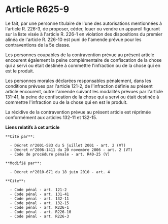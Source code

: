 # Article R625-9

Le fait, par une personne titulaire de l'une des autorisations mentionnées à l'article R. 226-3, de proposer, céder, louer ou
vendre un appareil figurant sur la liste visée à l'article R. 226-1 en violation des dispositions du premier alinéa de
l'article R. 226-10 est puni de l'amende prévue pour les contraventions de la 5e classe. 

Les personnes coupables de la contravention prévue au présent article encourent également la peine complémentaire de
confiscation de la chose qui a servi ou était destinée à commettre l'infraction ou de la chose qui en est le produit. 

Les personnes morales déclarées responsables pénalement, dans les conditions prévues par l'article 121-2, de l'infraction
définie au présent article encourent, outre l'amende suivant les modalités prévues par l'article 131-41, la peine de
confiscation de la chose qui a servi ou était destinée à commettre l'infraction ou de la chose qui en est le produit. 

La récidive de la contravention prévue au présent article est réprimée conformément aux articles 132-11 et 132-15.

**Liens relatifs à cet article**

	**Cité par**:

	  - Décret n°2001-583 du 5 juillet 2001 - art. 2 (VT)
	  - Décret n°2006-1411 du 20 novembre 2006 - art. 2 (VT)
	  - Code de procédure pénale - art. R40-25 (V)

	**Modifié par**:

	  - Décret n°2010-671 du 18 juin 2010 - art. 4

	**Cite**:

	  - Code pénal - art. 121-2
	  - Code pénal - art. 131-41
	  - Code pénal - art. 132-11
	  - Code pénal - art. 132-15
	  - Code pénal - art. R226-1
	  - Code pénal - art. R226-10
	  - Code pénal - art. R226-3
